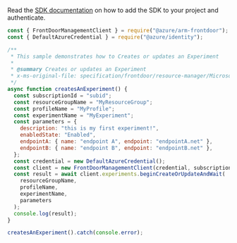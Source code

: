 Read the [SDK documentation](https://github.com/Azure/azure-sdk-for-js/blob/%40azure%2Farm-frontdoor_5.0.1/sdk/frontdoor/arm-frontdoor/README.md) on how to add the SDK to your project and authenticate.

```javascript
const { FrontDoorManagementClient } = require("@azure/arm-frontdoor");
const { DefaultAzureCredential } = require("@azure/identity");

/**
 * This sample demonstrates how to Creates or updates an Experiment
 *
 * @summary Creates or updates an Experiment
 * x-ms-original-file: specification/frontdoor/resource-manager/Microsoft.Network/stable/2019-11-01/examples/NetworkExperimentCreateExperiment.json
 */
async function createsAnExperiment() {
  const subscriptionId = "subid";
  const resourceGroupName = "MyResourceGroup";
  const profileName = "MyProfile";
  const experimentName = "MyExperiment";
  const parameters = {
    description: "this is my first experiment!",
    enabledState: "Enabled",
    endpointA: { name: "endpoint A", endpoint: "endpointA.net" },
    endpointB: { name: "endpoint B", endpoint: "endpointB.net" },
  };
  const credential = new DefaultAzureCredential();
  const client = new FrontDoorManagementClient(credential, subscriptionId);
  const result = await client.experiments.beginCreateOrUpdateAndWait(
    resourceGroupName,
    profileName,
    experimentName,
    parameters
  );
  console.log(result);
}

createsAnExperiment().catch(console.error);
```
